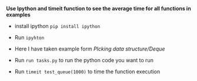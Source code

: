 **Use Ipython and timeit function to see the average time for all functions in examples**

- install ipython `pip install ipython`

- Run `ipyhton` 

- Here I have taken example form *PIcking data structure/Deque*

- Run `run tasks.py` to run the python code you want to run 

- Run `timeit test_queue(1000)`  to time the function execution

